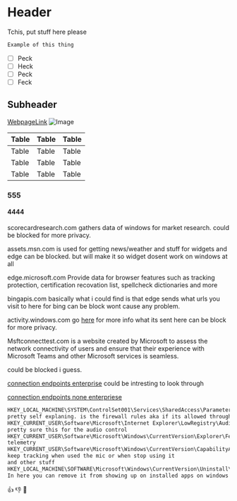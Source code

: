 # Header

Tchis, put stuff here please

```txt
Example of this thing
```

- [ ] Peck
- [ ] Heck
- [ ] Peck
- [ ] Feck

## Subheader

[WebpageLink](https://www.google.com)
![Image](https://www.google.com/images/branding/googlelogo/1x/googlelogo_color_272x92dp.png)

| Table | Table | Table |
| ----- | ----- | ----- |
| Table | Table | Table |
| Table | Table | Table |
| Table | Table | Table |

<!-- This is a comment -->

### 555

#### 4444

scorecardresearch.com gathers data of windows for market research.
could be blocked for more privacy.

assets.msn.com is used for getting news/weather and stuff for widgets and edge
can be blocked. but will make it so widget dosent work on windows at all

edge.microsoft.com Provide data for browser features such as tracking protection, certification recovation list, spellcheck dictionaries and more

bingapis.com basically what i could find is that edge sends what urls you visit to here for bing
can be block wont cause any problem.

activity.windows.com go [here](https://support.microsoft.com/en-us/windows/-windows-activity-history-and-your-privacy-2b279964-44ec-8c2f-e0c2-6779b07d2cbd) for more info what its sent here 
can be block for more privacy.

Msftconnecttest.com is a website created by Microsoft to assess the network connectivity of users and ensure that their experience with Microsoft Teams and other Microsoft services is seamless.

could be blocked i guess.

[connection endpoints enterprise](https://learn.microsoft.com/en-us/windows/privacy/manage-windows-11-endpoints) could be intresting to look through

[connection endpoints none enterpriese](https://learn.microsoft.com/en-us/windows/privacy/windows-11-endpoints-non-enterprise-editions)

```txt
HKEY_LOCAL_MACHINE\SYSTEM\ControlSet001\Services\SharedAccess\Parameters\FirewallPolicy\FirewallRules
pretty self explaning. is the firewall rules aka if its allowed through
HKEY_CURRENT_USER\Software\Microsoft\Internet Explorer\LowRegistry\Audio\PolicyConfig\PropertyStore\
pretty sure this for the audio control
HKEY_CURRENT_USER\Software\Microsoft\Windows\CurrentVersion\Explorer\FeatureUsage\
telemetry
HKEY_CURRENT_USER\Software\Microsoft\Windows\CurrentVersion\CapabilityAccessManager\ConsentStore\microphone\NonPackaged
keep tracking when used the mic or when stop using it
and other stuff
HKEY_LOCAL_MACHINE\SOFTWARE\Microsoft\Windows\CurrentVersion\Uninstall\
In here you can remove it from showing up on installed apps on windows
```

👍 👎 💯
